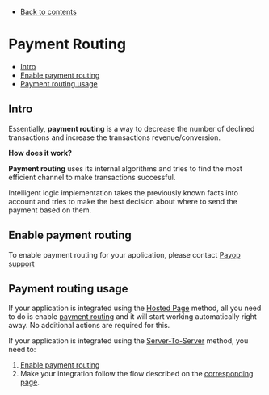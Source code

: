 * [Back to contents](../Readme.md#contents)

# Payment Routing

* [Intro](#intro)
* [Enable payment routing](#enable-payment-routing)
* [Payment routing usage](#payment-routing-usage)

## Intro

Essentially, **payment routing** is a way to decrease
the number of declined transactions and increase the transactions revenue/conversion.

**How does it work?**

**Payment routing** uses its internal algorithms and tries to find the most efficient channel to make transactions successful.

Intelligent logic implementation takes the previously known facts into account 
and tries to make the best decision about where to send the payment based on them.

## Enable payment routing

To enable payment routing for your application, please contact [Payop support](https://payop.com/en/contact-us)

## Payment routing usage

If your application is integrated using the [Hosted Page](../Integration/hostedPage.md) method, 
all you need to do is enable [payment routing](#enable-payment-routing) and it will start working 
automatically right away. No additional actions are required for this.

If your application is integrated using the [Server-To-Server](../Integration/serverToServer.md) method, you need to:

1. [Enable payment routing](#enable-payment-routing)
2. Make your integration follow the flow described on the [corresponding page](../Integration/serverToServer.md).